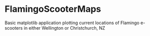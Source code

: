# FlamingoScooterMaps
Basic matplotlib application plotting current locations of Flamingo e-scooters in either Wellington or Christchurch, NZ
